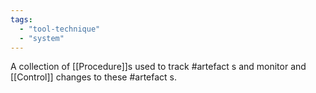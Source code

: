 ```yaml
---
tags:
  - "tool-technique"
  - "system"
---
```

A collection of [[Procedure]]s used to track #artefact s and monitor and [[Control]] changes to these #artefact s.